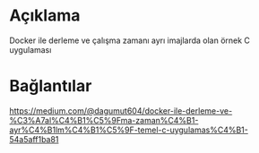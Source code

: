 # Açıklama
Docker ile derleme ve çalışma zamanı ayrı imajlarda olan örnek C uygulaması

# Bağlantılar
https://medium.com/@dagumut604/docker-ile-derleme-ve-%C3%A7al%C4%B1%C5%9Fma-zaman%C4%B1-ayr%C4%B1lm%C4%B1%C5%9F-temel-c-uygulamas%C4%B1-54a5aff1ba81
